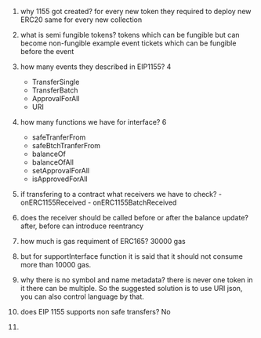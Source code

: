 1. why 1155 got created? for every new token they required to deploy new ERC20 same for every new collection

2. what is semi fungible tokens? tokens which can be fungible but can become non-fungible example event tickets which can be fungible before the event 

3. how many events they described in EIP1155? 4
    - TransferSingle
    - TransferBatch
    - ApprovalForAll
    - URI

4. how many functions we have for interface? 6
    - safeTranferFrom
    - safeBtchTranferFrom
    - balanceOf
    - balanceOfAll
    - setApprovalForAll
    - isApprovedForAll

5. if transfering to a contract what receivers we have to check? 
        - onERC1155Received
        - onERC1155BatchReceived

6. does the receiver should be called before or after the balance update? after, before can introduce reentrancy

7. how much is gas requiment of ERC165? 30000 gas

8. but for supportInterface function it is said that it should not consume more than 10000 gas.

9. why there is no symbol and name metadata? there is never one token in it there can be multiple. So the suggested solution is to use URI json, you can also control language by that.

10. does EIP 1155 supports non safe transfers? No

11. 